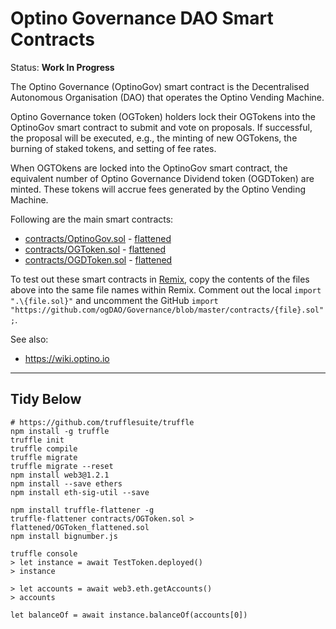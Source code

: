 # Optino Governance DAO Smart Contracts

Status: **Work In Progress**

The Optino Governance (OptinoGov) smart contract is the Decentralised Autonomous Organisation (DAO) that operates the Optino Vending Machine.

Optino Governance token (OGToken) holders lock their OGTokens into the OptinoGov smart contract to submit and vote on proposals. If successful, the proposal will be executed, e.g., the minting of new OGTokens, the burning of staked tokens, and setting of fee rates.

When OGTOkens are locked into the OptinoGov smart contract, the equivalent number of Optino Governance Dividend token (OGDToken) are minted. These tokens will accrue fees generated by the Optino Vending Machine.

Following are the main smart contracts:

* [contracts/OptinoGov.sol](contracts/OptinoGov.sol) - [flattened](flattened/OptinoGov_flattened.sol)
* [contracts/OGToken.sol](contracts/OGToken.sol) - [flattened](flattened/OGToken_flattened.sol)
* [contracts/OGDToken.sol](contracts/OGDToken.sol) - [flattened](flattened/OGDToken_flattened.sol)

To test out these smart contracts in [Remix](http://remix.ethereum.org/), copy the contents of the files above into the same file names within Remix. Comment out the local `import ".\{file.sol}"` and uncomment the GitHub `import "https://github.com/ogDAO/Governance/blob/master/contracts/{file}.sol";`.


See also:

* https://wiki.optino.io

---

## Tidy Below

```
# https://github.com/trufflesuite/truffle
npm install -g truffle
truffle init
truffle compile
truffle migrate
truffle migrate --reset
npm install web3@1.2.1
npm install --save ethers
npm install eth-sig-util --save

npm install truffle-flattener -g
truffle-flattener contracts/OGToken.sol > flattened/OGToken_flattened.sol
npm install bignumber.js

truffle console
> let instance = await TestToken.deployed()
> instance

> let accounts = await web3.eth.getAccounts()
> accounts

let balanceOf = await instance.balanceOf(accounts[0])

```
